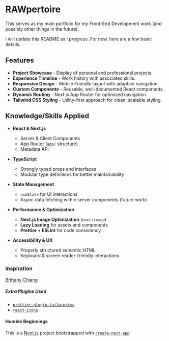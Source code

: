 # RAWpertoire

This serves as my main portfolio for my Front-End Development work (and possibly other things in the future).

I will update this README as I progress. For now, here are a few basic details.

## Features

- **Project Showcase** - Display of personal and professional projects.
- **Experience Timeline** - Work history with associated skills.
- **Responsive Design** - Mobile-friendly layout with adaptive navigation.
- **Custom Components** - Reusable, well-documented React components.
- **Dynamic Routing** - Next.js App Router for optimized navigation.
- **Tailwind CSS Styling** - Utility-first approach for clean, scalable styling.

## Knowledge/Skills Applied

- **React & Next.js**

  - Server & Client Components
  - App Router (`app/` structure)
  - Metadata API

- **TypeScript**

  - Strongly typed props and interfaces
  - Modular type definitions for better maintainability

- **State Management**

  - `useState` for UI interactions
  - Async data fetching within server components (future work)

- **Performance & Optimization**

  - **Next.js Image Optimization** (`next/image`)
  - **Lazy Loading** for assets and components
  - **Prettier + ESLint** for code consistency

- **Accessibility & UX**
  - Properly structured semantic HTML
  - Keyboard & screen reader-friendly interactions

### Inspiration

[Brittany Chiang](https://brittanychiang.com/)

##### Extra Plugins Used

- [`prettier-plugin-tailwindcss`](https://github.com/tailwindlabs/prettier-plugin-tailwindcss)
- [`react-icons`](https://react-icons.github.io/react-icons/)

#### Humble Beginnings

This is a [Next.js](https://nextjs.org) project bootstrapped with [`create-next-app`](https://nextjs.org/docs/app/api-reference/cli/create-next-app).
